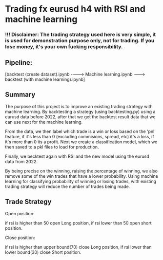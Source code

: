 # Trading fx eurusd h4 with RSI and machine learning
### !!! Disclaimer: The trading strategy used here is very simple, it is used for demonstration purpose only, not for trading. If you lose money, it's your own fucking responsibility.


## Pipeline:
[backtest (create dataset).ipynb ----> Machine learning.ipynb ---> backtest (with machine learning).ipynb]


## Summary
The purpose of this project is to improve an existing trading strategy with machine learning.
By backtesting a strategy (using backtesting.py) using a eurusd data before 2022, after that we get the backtest result data that we can use next for the machine learning.


From the data, we then label which trade is a win or loss based on the 'pnl' feature, if it's less than 0 (excluding commisions, spread, etc) it's a loss, if it's more than 0 its a profit. Next we create a classification model, which we then saved to a pkl files to load for production. 

Finally, we becktest again with RSI and the new model using the eurusd data from 2022. 

By being precise on the winning, raising the percentage of winning, we also remove some of the win trades that have a lower probability. Using machine learning for classifying probability of winning or losing trades, with existing trading strategy will reduce the number of trades being made.

## Trade Strategy

Open position:

if rsi is higher than 50 open Long position, if rsi lower than 50 open short position.

Close position:

if rsi is higher than upper bound(70) close Long position, if rsi lower than lower bound(30) close Short position.
